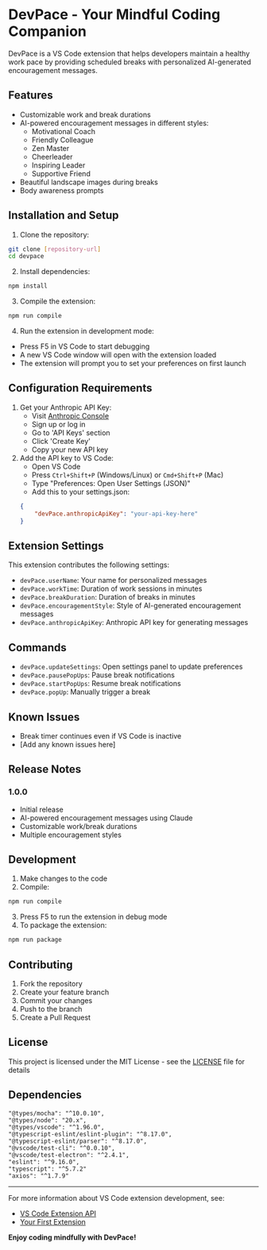 # DevPace - Your Mindful Coding Companion

DevPace is a VS Code extension that helps developers maintain a healthy work pace by providing scheduled breaks with personalized AI-generated encouragement messages.

## Features

- Customizable work and break durations
- AI-powered encouragement messages in different styles:
  - Motivational Coach
  - Friendly Colleague
  - Zen Master
  - Cheerleader
  - Inspiring Leader
  - Supportive Friend
- Beautiful landscape images during breaks
- Body awareness prompts

## Installation and Setup

1. Clone the repository:
```bash
git clone [repository-url]
cd devpace
```

2. Install dependencies:
```bash
npm install
```

3. Compile the extension:
```bash
npm run compile
```

4. Run the extension in development mode:
- Press F5 in VS Code to start debugging
- A new VS Code window will open with the extension loaded
- The extension will prompt you to set your preferences on first launch

## Configuration Requirements

1. Get your Anthropic API Key:
   - Visit [Anthropic Console](https://console.anthropic.com/)
   - Sign up or log in
   - Go to 'API Keys' section
   - Click 'Create Key'
   - Copy your new API key
2. Add the API key to VS Code:
   - Open VS Code
   - Press `Ctrl+Shift+P` (Windows/Linux) or `Cmd+Shift+P` (Mac)
   - Type "Preferences: Open User Settings (JSON)"
   - Add this to your settings.json:
   ```json
   {
       "devPace.anthropicApiKey": "your-api-key-here"
   }
   ```

## Extension Settings

This extension contributes the following settings:

* `devPace.userName`: Your name for personalized messages
* `devPace.workTime`: Duration of work sessions in minutes
* `devPace.breakDuration`: Duration of breaks in minutes
* `devPace.encouragementStyle`: Style of AI-generated encouragement messages
* `devPace.anthropicApiKey`: Anthropic API key for generating messages

## Commands

- `devPace.updateSettings`: Open settings panel to update preferences
- `devPace.pausePopUps`: Pause break notifications
- `devPace.startPopUps`: Resume break notifications
- `devPace.popUp`: Manually trigger a break

## Known Issues

- Break timer continues even if VS Code is inactive
- [Add any known issues here]

## Release Notes

### 1.0.0

- Initial release
- AI-powered encouragement messages using Claude
- Customizable work/break durations
- Multiple encouragement styles

## Development

1. Make changes to the code
2. Compile:
```bash
npm run compile
```
3. Press F5 to run the extension in debug mode
4. To package the extension:
```bash
npm run package
```

## Contributing

1. Fork the repository
2. Create your feature branch
3. Commit your changes
4. Push to the branch
5. Create a Pull Request

## License

This project is licensed under the MIT License - see the [LICENSE](LICENSE) file for details

## Dependencies 
    "@types/mocha": "^10.0.10",
    "@types/node": "20.x",
    "@types/vscode": "^1.96.0",
    "@typescript-eslint/eslint-plugin": "^8.17.0",
    "@typescript-eslint/parser": "^8.17.0",
    "@vscode/test-cli": "^0.0.10",
    "@vscode/test-electron": "^2.4.1",
    "eslint": "^9.16.0",
    "typescript": "^5.7.2"
    "axios": "^1.7.9"
---

For more information about VS Code extension development, see:
* [VS Code Extension API](https://code.visualstudio.com/api)
* [Your First Extension](https://code.visualstudio.com/api/get-started/your-first-extension)

**Enjoy coding mindfully with DevPace!**
